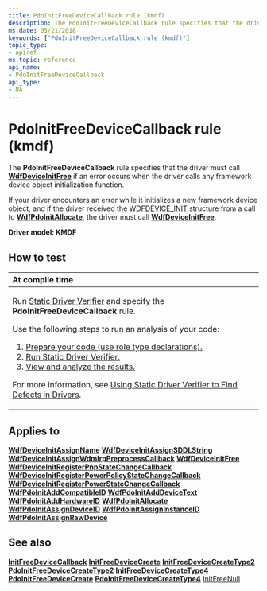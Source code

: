 ```yaml
---
title: PdoInitFreeDeviceCallback rule (kmdf)
description: The PdoInitFreeDeviceCallback rule specifies that the driver must call WdfDeviceInitFree if an error occurs when the driver calls any framework device object initialization function.
ms.date: 05/21/2018
keywords: ["PdoInitFreeDeviceCallback rule (kmdf)"]
topic_type:
- apiref
ms.topic: reference
api_name:
- PdoInitFreeDeviceCallback
api_type:
- NA
---
```


# PdoInitFreeDeviceCallback rule (kmdf)


The **PdoInitFreeDeviceCallback** rule specifies that the driver must call [**WdfDeviceInitFree**](/windows-hardware/drivers/ddi/wdfdevice/nf-wdfdevice-wdfdeviceinitfree) if an error occurs when the driver calls any framework device object initialization function.

If your driver encounters an error while it initializes a new framework device object, and if the driver received the [WDFDEVICE\_INIT](../wdf/wdfdevice_init.md) structure from a call to [**WdfPdoInitAllocate**](/windows-hardware/drivers/ddi/wdfpdo/nf-wdfpdo-wdfpdoinitallocate), the driver must call [**WdfDeviceInitFree**](/windows-hardware/drivers/ddi/wdfdevice/nf-wdfdevice-wdfdeviceinitfree).

**Driver model: KMDF**

## How to test

<table>
<colgroup>
<col width="100%" />
</colgroup>
<thead>
<tr class="header">
<th align="left">At compile time</th>
</tr>
</thead>
<tbody>
<tr class="odd">
<td align="left"><p>Run <a href="/windows-hardware/drivers/devtest/static-driver-verifier" data-raw-source="[Static Driver Verifier](./static-driver-verifier.md)">Static Driver Verifier</a> and specify the <strong>PdoInitFreeDeviceCallback</strong> rule.</p>
Use the following steps to run an analysis of your code:
<ol>
<li><a href="/windows-hardware/drivers/devtest/using-static-driver-verifier-to-find-defects-in-drivers#preparing-your-source-code" data-raw-source="[Prepare your code (use role type declarations).](./using-static-driver-verifier-to-find-defects-in-drivers.md#preparing-your-source-code)">Prepare your code (use role type declarations).</a></li>
<li><a href="/windows-hardware/drivers/devtest/using-static-driver-verifier-to-find-defects-in-drivers#running-static-driver-verifier" data-raw-source="[Run Static Driver Verifier.](./using-static-driver-verifier-to-find-defects-in-drivers.md#running-static-driver-verifier)">Run Static Driver Verifier.</a></li>
<li><a href="/windows-hardware/drivers/devtest/using-static-driver-verifier-to-find-defects-in-drivers#viewing-and-analyzing-the-results" data-raw-source="[View and analyze the results.](./using-static-driver-verifier-to-find-defects-in-drivers.md#viewing-and-analyzing-the-results)">View and analyze the results.</a></li>
</ol>
<p>For more information, see <a href="/windows-hardware/drivers/devtest/using-static-driver-verifier-to-find-defects-in-drivers" data-raw-source="[Using Static Driver Verifier to Find Defects in Drivers](./using-static-driver-verifier-to-find-defects-in-drivers.md)">Using Static Driver Verifier to Find Defects in Drivers</a>.</p></td>
</tr>
</tbody>
</table>

## Applies to

[**WdfDeviceInitAssignName**](/windows-hardware/drivers/ddi/wdfdevice/nf-wdfdevice-wdfdeviceinitassignname)
[**WdfDeviceInitAssignSDDLString**](/windows-hardware/drivers/ddi/wdfdevice/nf-wdfdevice-wdfdeviceinitassignsddlstring)
[**WdfDeviceInitAssignWdmIrpPreprocessCallback**](/windows-hardware/drivers/ddi/wdfdevice/nf-wdfdevice-wdfdeviceinitassignwdmirppreprocesscallback)
[**WdfDeviceInitFree**](/windows-hardware/drivers/ddi/wdfdevice/nf-wdfdevice-wdfdeviceinitfree)
[**WdfDeviceInitRegisterPnpStateChangeCallback**](/windows-hardware/drivers/ddi/wdfdevice/nf-wdfdevice-wdfdeviceinitregisterpnpstatechangecallback)
[**WdfDeviceInitRegisterPowerPolicyStateChangeCallback**](/windows-hardware/drivers/ddi/wdfdevice/nf-wdfdevice-wdfdeviceinitregisterpowerpolicystatechangecallback)
[**WdfDeviceInitRegisterPowerStateChangeCallback**](/windows-hardware/drivers/ddi/wdfdevice/nf-wdfdevice-wdfdeviceinitregisterpowerstatechangecallback)
[**WdfPdoInitAddCompatibleID**](/windows-hardware/drivers/ddi/wdfpdo/nf-wdfpdo-wdfpdoinitaddcompatibleid)
[**WdfPdoInitAddDeviceText**](/windows-hardware/drivers/ddi/wdfpdo/nf-wdfpdo-wdfpdoinitadddevicetext)
[**WdfPdoInitAddHardwareID**](/windows-hardware/drivers/ddi/wdfpdo/nf-wdfpdo-wdfpdoinitaddhardwareid)
[**WdfPdoInitAllocate**](/windows-hardware/drivers/ddi/wdfpdo/nf-wdfpdo-wdfpdoinitallocate)
[**WdfPdoInitAssignDeviceID**](/windows-hardware/drivers/ddi/wdfpdo/nf-wdfpdo-wdfpdoinitassigndeviceid)
[**WdfPdoInitAssignInstanceID**](/windows-hardware/drivers/ddi/wdfpdo/nf-wdfpdo-wdfpdoinitassigninstanceid)
[**WdfPdoInitAssignRawDevice**](/windows-hardware/drivers/ddi/wdfpdo/nf-wdfpdo-wdfpdoinitassignrawdevice)
## See also

[**InitFreeDeviceCallback**](kmdf-initfreedevicecallback.md)
[**InitFreeDeviceCreate**](kmdf-initfreedevicecreate.md)
[**InitFreeDeviceCreateType2**](kmdf-initfreedevicecreatetype2.md)
[**PdoInitFreeDeviceCreateType2**](kmdf-pdoinitfreedevicecreatetype2.md)
[**InitFreeDeviceCreateType4**](kmdf-initfreedevicecreatetype4.md)
[**PdoInitFreeDeviceCreate**](kmdf-pdoinitfreedevicecreate.md)
[**PdoInitFreeDeviceCreateType4**](kmdf-pdoinitfreedevicecreatetype4.md)
[InitFreeNull](kmdf-initfreenull.md)
